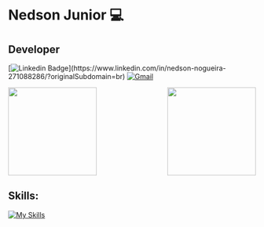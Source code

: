 # Nedson Junior 💻

## Developer

[![Linkedin Badge](https://img.shields.io/badge/-LinkedIn-blue?style=flat-square&logo=Linkedin&logoColor=white")](https://www.linkedin.com/in/nedson-nogueira-271088286/?originalSubdomain=br)
[![Gmail](https://img.shields.io/twitter/url?label=Mail&logo=gmail&style=social&url=https://mailto:lucasaraujodesa@hotmail.com)](mailto:nedson.junior91@gmail.com)


<div>
    <img  height="180em" src="https://github-readme-stats.vercel.app/api?username=Nedsonjr10&show_icons=true&theme=radical&include_all_commits=true&count_private=true"/>
    <img align="right" height="180em" src="https://github-readme-stats.vercel.app/api/top-langs/?username=Nedsonjr10&layout=compact&langs_count=16&theme=radical"/>
  </div>

## Skills:
[![My Skills](https://skillicons.dev/icons?i=java,html,css)](https://skillicons.dev)

  

